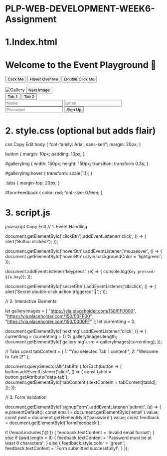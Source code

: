 # PLP-WEB-DEVELOPMENT-WEEK6-Assignment

# 1.Index.html
<!DOCTYPE html>
<html lang="en">
<head>
  <meta charset="UTF-8">
  <title>JS Event Assignment</title>
  <link rel="stylesheet" href="style.css">
</head>
<body>
  <h1>Welcome to the Event Playground 🎉</h1>

  <!-- Event Buttons -->
  <button id="clickBtn">Click Me</button>
  <button id="hoverBtn">Hover Over Me</button>
  <button id="secretBtn">Double Click Me</button>

  <!-- Interactive Elements -->
  <div class="gallery">
    <img src="https://via.placeholder.com/150" id="galleryImg" alt="Gallery">
    <button id="nextImg">Next Image</button>
  </div>

  <div class="tabs">
    <button class="tabBtn" data-tab="1">Tab 1</button>
    <button class="tabBtn" data-tab="2">Tab 2</button>
    <div id="tabContent"></div>
  </div>

  <!-- Form Validation -->
  <form id="signupForm">
    <input type="text" id="name" placeholder="Name" required>
    <input type="email" id="email" placeholder="Email" required>
    <input type="password" id="password" placeholder="Password" required>
    <button type="submit">Sign Up</button>
    <p id="formFeedback"></p>
  </form>

  <script src="script.js"></script>
</body>
</html>

 
 # 2. style.css (optional but adds flair)
css
Copy
Edit
body {
  font-family: Arial, sans-serif;
  margin: 20px;
}

button {
  margin: 10px;
  padding: 10px;
}

#galleryImg {
  width: 150px;
  height: 150px;
  transition: transform 0.3s;
}

#galleryImg:hover {
  transform: scale(1.1);
}

.tabs {
  margin-top: 20px;
}

#formFeedback {
  color: red;
  font-size: 0.9em;
}



# 3. script.js
javascript
Copy
Edit
// 1. Event Handling

document.getElementById('clickBtn').addEventListener('click', () => {
  alert('Button clicked!');
});

document.getElementById('hoverBtn').addEventListener('mouseover', () => {
  document.getElementById('hoverBtn').style.backgroundColor = 'lightgreen';
});

document.addEventListener('keypress', (e) => {
  console.log(`Key pressed: ${e.key}`);
});

document.getElementById('secretBtn').addEventListener('dblclick', () => {
  alert('Secret double-click action triggered! 🎉');
});

// 2. Interactive Elements

let galleryImages = [
  "https://via.placeholder.com/150/FF0000",
  "https://via.placeholder.com/150/00FF00",
  "https://via.placeholder.com/150/0000FF"
];
let currentImg = 0;

document.getElementById('nextImg').addEventListener('click', () => {
  currentImg = (currentImg + 1) % galleryImages.length;
  document.getElementById('galleryImg').src = galleryImages[currentImg];
});

// Tabs
const tabContent = {
  1: "You selected Tab 1 content!",
  2: "Welcome to Tab 2!"
};

document.querySelectorAll('.tabBtn').forEach(button => {
  button.addEventListener('click', () => {
    const tabId = button.getAttribute('data-tab');
    document.getElementById('tabContent').textContent = tabContent[tabId];
  });
});

// 3. Form Validation

document.getElementById('signupForm').addEventListener('submit', (e) => {
  e.preventDefault();
  const email = document.getElementById('email').value;
  const pwd = document.getElementById('password').value;
  const feedback = document.getElementById('formFeedback');

  if (!email.includes('@')) {
    feedback.textContent = 'Invalid email format';
  } else if (pwd.length < 8) {
    feedback.textContent = 'Password must be at least 8 characters';
  } else {
    feedback.style.color = 'green';
    feedback.textContent = 'Form submitted successfully!';
  }
});
